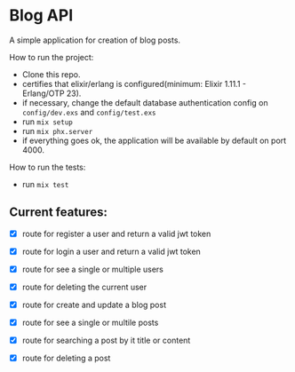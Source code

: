 # Blog API
A simple application for creation of blog posts.

How to run the project:
  - Clone this repo.
  - certifies that elixir/erlang is configured(minimum: Elixir 1.11.1 - Erlang/OTP 23).
  - if necessary, change the default database authentication config on `config/dev.exs` and `config/test.exs`
  - run `mix setup`
  - run `mix phx.server`
  - if everything goes ok, the application will be available by default on port 4000.

How to run the tests:
  - run  `mix test` 

## Current features:

- [x] route for register a user and return a valid jwt token

- [x] route for login a user and return a valid jwt token

- [x] route for see a single or multiple users

- [x] route for deleting the current user

- [x] route for create and update a blog post

- [x] route for see a single or multile posts

- [x] route for searching a post by it title or content

- [x] route for deleting a post

